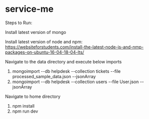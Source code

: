 # service-me

Steps to Run:

Install latest version of mongo

Install latest version of node and npm: https://websiteforstudents.com/install-the-latest-node-js-and-nmp-packages-on-ubuntu-16-04-18-04-lts/

Navigate to the data directory and execute below imports
1) mongoimport --db helpdesk --collection tickets --file processed_sample_data.json --jsonArray
2) mongoimport --db helpdesk --collection users --file User.json --jsonArray

Navigate to home directory
1) npm install
2) npm run dev
